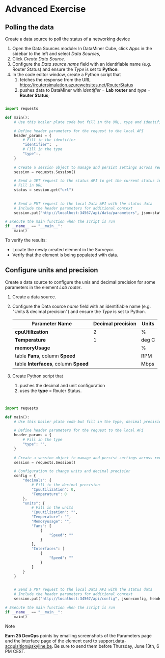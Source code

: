 # Advanced Exercise

## Polling the data

Create a data source to poll the status of a networking device

1. Open the Data Sources module: In DataMiner Cube, click *Apps* in the sidebar to the left and select *Data Sources*,
1. Click *Create Data Source*.
1. Configure the *Data source name* field with an identifiable name (e.g. Router Status) and ensure the *Type* is set to **Python**.
1. In the code editor window, create a Python script that
   1. fetches the response from the URL <https://routersimulation.azurewebsites.net/RouterStatus>
   1. pushes data to DataMiner with *identifier* = **Lab router** and *type* = **Router Status**;

```python

import requests

def main():
    # Use this boiler plate code but fill in the URL, type and identifier

    # Define header parameters for the request to the local API
    header_params = {
        # Fill in the identifier
        "identifier":  , 
        # Fill in the type
        "type":, 
    }
    
    # Create a session object to manage and persist settings across requests
    session = requests.Session()

    # Send a GET request to the status API to get the current status in JSON format
    # Fill in URL
    status = session.get("url")
    
    
    # Send a PUT request to the local Data API with the status data
    # Include the header parameters for additional context
    session.put("http://localhost:34567/api/data/parameters", json=status.json(), headers=header_params) 

# Execute the main function when the script is run
if __name__ == "__main__":
    main()

```

To verify the results:

- Locate the newly created element in the Surveyor.
- Verify that the element is being populated with data.

## Configure units and precision

Create a data source to configure the unis and decimal precision for some parameters in the element *Lab router*.

1. Create a data source.
1. Configure the Data source *name* field with an identifiable name (e.g. "Units & decimal precision") and ensure the *Type* is set to Python.

   | Parameter Name  | Decimal precision | Units |
   | ------------- | ------------- |--------|
   | **cpuUtilization**  | 2  | % |
   | **Temperature**  | 1  | deg C |
   | **memoryUsage**  |   | % |
   | table **Fans**, column **Speed** | | RPM|
   | table **Interfaces**, column **Speed** | | Mbps|

1. Create Python script that
   1. pushes the decimal and unit configuration
   1. uses the **type** = Router Status.  

```python


import requests

def main():
    # Use this boiler plate code but fill in the type, decimal precision and units

    # Define header parameters for the request to the local API
    header_params = {
        # Fill in the type
        "type": "",
    }
    
    # Create a session object to manage and persist settings across requests
    session = requests.Session()

    # Configuration to change units and decimal precision
    config = {
        "decimals": {
            # Fill in the decimal precision
            "Cpuutilization": 0,
            "Temperature": 0
        },
        "units": {           
            # Fill in the units
            "Cpuutilization": "",
            "Temperature": "",
            "Memoryusage": "",
            "Fans": [
                {
                    "Speed": ""
                }
            ],
            "Interfaces": [
                {
                    "Speed": ""
                }
            ]
        }
    }

   
    # Send a PUT request to the local Data API with the status data
    # Include the header parameters for additional context
    session.put("http://localhost:34567/api/config", json=config, headers=header_params) 

# Execute the main function when the script is run
if __name__ == "__main__":
    main()


```
> [!NOTE]
> **Earn 25 DevOps** points by emailing screenshots of the Parameters page and the Interface page of the element card to <support.data-acquisition@skyline.be>. Be sure to send them before Thursday, June 13th, 6 PM CEST.
